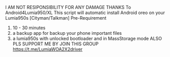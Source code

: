 I AM NOT RESIPONSIBILITY FOR ANY DAMAGE
THANKS To Android4Lumia950/XL
This script will automatic install Android oreo on your Lumia950s [Cityman/Talkman]
Pre-Requirement
1. 10 - 30 minutes
2. a backup app for backup your phone important files
3. a lumia950s with unlocked bootloader and in MassStorage mode
ALSO PLS SUPPORT ME BY JOIN THIS GROUP https://t.me/LumiaWOA2X2driver
